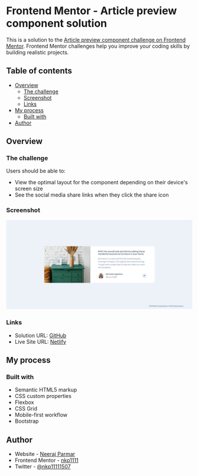 # Frontend Mentor - Article preview component solution

This is a solution to the [Article preview component challenge on Frontend Mentor](https://www.frontendmentor.io/challenges/article-preview-component-dYBN_pYFT). Frontend Mentor challenges help you improve your coding skills by building realistic projects.

## Table of contents

- [Overview](#overview)
  - [The challenge](#the-challenge)
  - [Screenshot](#screenshot)
  - [Links](#links)
- [My process](#my-process)
  - [Built with](#built-with)
- [Author](#author)

## Overview

### The challenge

Users should be able to:

- View the optimal layout for the component depending on their device's screen size
- See the social media share links when they click the share icon

### Screenshot

![image](./images/Screenshot_20230225_101437.png)

### Links

- Solution URL: [GitHub](https://github.com/nkp1111/frontend-mentor-challenges/tree/main/article-preview-component-master)
- Live Site URL: [Netlify](https://nkp1111-article-preview-component.netlify.app/)

## My process

### Built with

- Semantic HTML5 markup
- CSS custom properties
- Flexbox
- CSS Grid
- Mobile-first workflow
- Bootstrap

## Author

- Website - [Neeraj Parmar](https://www.your-site.com)
- Frontend Mentor - [nkp1111](https://www.frontendmentor.io/profile/nkp1111)
- Twitter - [@nkp11111507](https://twitter.com/home)
